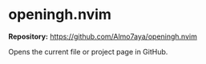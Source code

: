 # openingh.nvim

**Repository:** <https://github.com/Almo7aya/openingh.nvim>

Opens the current file or project page in GitHub.
